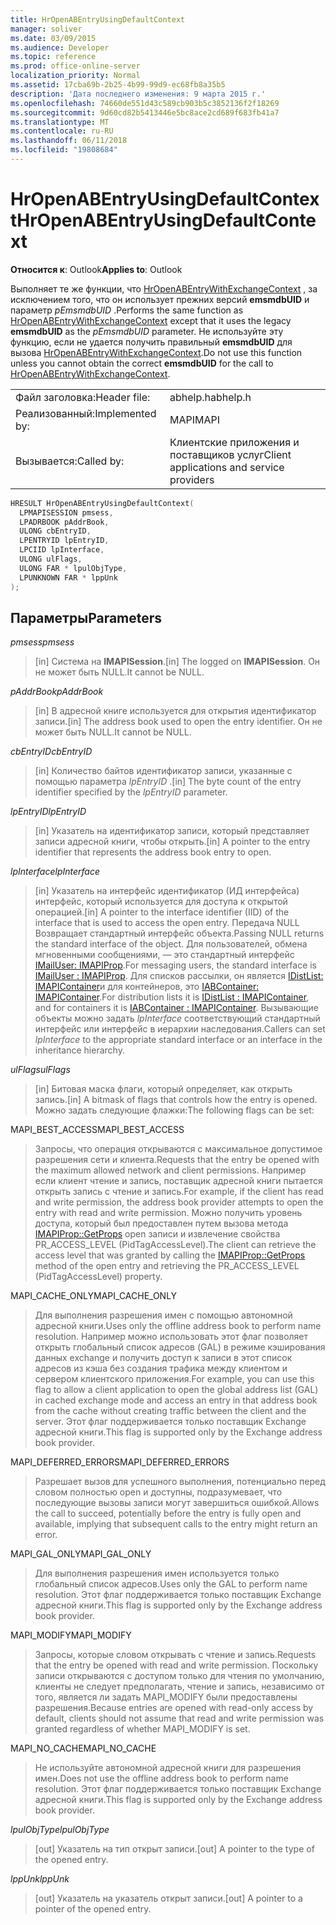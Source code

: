 ```yaml
---
title: HrOpenABEntryUsingDefaultContext
manager: soliver
ms.date: 03/09/2015
ms.audience: Developer
ms.topic: reference
ms.prod: office-online-server
localization_priority: Normal
ms.assetid: 17cba69b-2b25-4b99-99d9-ec68fb8a35b5
description: 'Дата последнего изменения: 9 марта 2015 г.'
ms.openlocfilehash: 74660de551d43c589cb903b5c3852136f2f18269
ms.sourcegitcommit: 9d60cd82b5413446e5bc8ace2cd689f683fb41a7
ms.translationtype: MT
ms.contentlocale: ru-RU
ms.lasthandoff: 06/11/2018
ms.locfileid: "19808684"
---
```

# <a name="hropenabentryusingdefaultcontext"></a><span data-ttu-id="e585f-103">HrOpenABEntryUsingDefaultContext</span><span class="sxs-lookup"><span data-stu-id="e585f-103">HrOpenABEntryUsingDefaultContext</span></span>

  
  
<span data-ttu-id="e585f-104">**Относится к**: Outlook</span><span class="sxs-lookup"><span data-stu-id="e585f-104">**Applies to**: Outlook</span></span> 
  
<span data-ttu-id="e585f-105">Выполняет те же функции, что [HrOpenABEntryWithExchangeContext](hropenabentrywithexchangecontext.md) , за исключением того, что он использует прежних версий **emsmdbUID** и параметр _pEmsmdbUID_ .</span><span class="sxs-lookup"><span data-stu-id="e585f-105">Performs the same function as [HrOpenABEntryWithExchangeContext](hropenabentrywithexchangecontext.md) except that it uses the legacy **emsmdbUID** as the  _pEmsmdbUID_ parameter.</span></span> <span data-ttu-id="e585f-106">Не используйте эту функцию, если не удается получить правильный **emsmdbUID** для вызова [HrOpenABEntryWithExchangeContext](hropenabentrywithexchangecontext.md).</span><span class="sxs-lookup"><span data-stu-id="e585f-106">Do not use this function unless you cannot obtain the correct **emsmdbUID** for the call to [HrOpenABEntryWithExchangeContext](hropenabentrywithexchangecontext.md).</span></span>
  
|||
|:-----|:-----|
|<span data-ttu-id="e585f-107">Файл заголовка:</span><span class="sxs-lookup"><span data-stu-id="e585f-107">Header file:</span></span>  <br/> |<span data-ttu-id="e585f-108">abhelp.h</span><span class="sxs-lookup"><span data-stu-id="e585f-108">abhelp.h</span></span>  <br/> |
|<span data-ttu-id="e585f-109">Реализованный:</span><span class="sxs-lookup"><span data-stu-id="e585f-109">Implemented by:</span></span>  <br/> |<span data-ttu-id="e585f-110">MAPI</span><span class="sxs-lookup"><span data-stu-id="e585f-110">MAPI</span></span>  <br/> |
|<span data-ttu-id="e585f-111">Вызывается:</span><span class="sxs-lookup"><span data-stu-id="e585f-111">Called by:</span></span>  <br/> |<span data-ttu-id="e585f-112">Клиентские приложения и поставщиков услуг</span><span class="sxs-lookup"><span data-stu-id="e585f-112">Client applications and service providers</span></span>  <br/> |
   
```cpp
HRESULT HrOpenABEntryUsingDefaultContext(
  LPMAPISESSION pmsess,
  LPADRBOOK pAddrBook,
  ULONG cbEntryID,
  LPENTRYID lpEntryID,
  LPCIID lpInterface,
  ULONG ulFlags,
  ULONG FAR * lpulObjType,
  LPUNKNOWN FAR * lppUnk
);
```

## <a name="parameters"></a><span data-ttu-id="e585f-113">Параметры</span><span class="sxs-lookup"><span data-stu-id="e585f-113">Parameters</span></span>

 <span data-ttu-id="e585f-114">_pmsess_</span><span class="sxs-lookup"><span data-stu-id="e585f-114">_pmsess_</span></span>
  
> <span data-ttu-id="e585f-115">[in] Система на **IMAPISession**.</span><span class="sxs-lookup"><span data-stu-id="e585f-115">[in] The logged on **IMAPISession**.</span></span> <span data-ttu-id="e585f-116">Он не может быть NULL.</span><span class="sxs-lookup"><span data-stu-id="e585f-116">It cannot be NULL.</span></span>
    
 <span data-ttu-id="e585f-117">_pAddrBook_</span><span class="sxs-lookup"><span data-stu-id="e585f-117">_pAddrBook_</span></span>
  
> <span data-ttu-id="e585f-118">[in] В адресной книге используется для открытия идентификатор записи.</span><span class="sxs-lookup"><span data-stu-id="e585f-118">[in] The address book used to open the entry identifier.</span></span> <span data-ttu-id="e585f-119">Он не может быть NULL.</span><span class="sxs-lookup"><span data-stu-id="e585f-119">It cannot be NULL.</span></span>
    
 <span data-ttu-id="e585f-120">_cbEntryID_</span><span class="sxs-lookup"><span data-stu-id="e585f-120">_cbEntryID_</span></span>
  
> <span data-ttu-id="e585f-121">[in] Количество байтов идентификатор записи, указанные с помощью параметра _lpEntryID_ .</span><span class="sxs-lookup"><span data-stu-id="e585f-121">[in] The byte count of the entry identifier specified by the  _lpEntryID_ parameter.</span></span> 
    
 <span data-ttu-id="e585f-122">_lpEntryID_</span><span class="sxs-lookup"><span data-stu-id="e585f-122">_lpEntryID_</span></span>
  
>  <span data-ttu-id="e585f-123">[in] Указатель на идентификатор записи, который представляет записи адресной книги, чтобы открыть.</span><span class="sxs-lookup"><span data-stu-id="e585f-123">[in] A pointer to the entry identifier that represents the address book entry to open.</span></span> 
    
 <span data-ttu-id="e585f-124">_lpInterface_</span><span class="sxs-lookup"><span data-stu-id="e585f-124">_lpInterface_</span></span>
  
> <span data-ttu-id="e585f-125">[in] Указатель на интерфейс идентификатор (ИД интерфейса) интерфейс, который используется для доступа к открытой операцией.</span><span class="sxs-lookup"><span data-stu-id="e585f-125">[in] A pointer to the interface identifier (IID) of the interface that is used to access the open entry.</span></span> <span data-ttu-id="e585f-126">Передача NULL Возвращает стандартный интерфейс объекта.</span><span class="sxs-lookup"><span data-stu-id="e585f-126">Passing NULL returns the standard interface of the object.</span></span> <span data-ttu-id="e585f-127">Для пользователей, обмена мгновенными сообщениями, — это стандартный интерфейс [IMailUser: IMAPIProp](imailuserimapiprop.md).</span><span class="sxs-lookup"><span data-stu-id="e585f-127">For messaging users, the standard interface is [IMailUser : IMAPIProp](imailuserimapiprop.md).</span></span> <span data-ttu-id="e585f-128">Для списков рассылки, он является [IDistList: IMAPIContainer](idistlistimapicontainer.md)и для контейнеров, это [IABContainer: IMAPIContainer](iabcontainerimapicontainer.md).</span><span class="sxs-lookup"><span data-stu-id="e585f-128">For distribution lists it is [IDistList : IMAPIContainer](idistlistimapicontainer.md), and for containers it is [IABContainer : IMAPIContainer](iabcontainerimapicontainer.md).</span></span> <span data-ttu-id="e585f-129">Вызывающие объекты можно задать _lpInterface_ соответствующий стандартный интерфейс или интерфейс в иерархии наследования.</span><span class="sxs-lookup"><span data-stu-id="e585f-129">Callers can set  _lpInterface_ to the appropriate standard interface or an interface in the inheritance hierarchy.</span></span> 
    
 <span data-ttu-id="e585f-130">_ulFlags_</span><span class="sxs-lookup"><span data-stu-id="e585f-130">_ulFlags_</span></span>
  
> <span data-ttu-id="e585f-131">[in] Битовая маска флаги, который определяет, как открыть запись.</span><span class="sxs-lookup"><span data-stu-id="e585f-131">[in] A bitmask of flags that controls how the entry is opened.</span></span> <span data-ttu-id="e585f-132">Можно задать следующие флажки:</span><span class="sxs-lookup"><span data-stu-id="e585f-132">The following flags can be set:</span></span>
    
<span data-ttu-id="e585f-133">MAPI_BEST_ACCESS</span><span class="sxs-lookup"><span data-stu-id="e585f-133">MAPI_BEST_ACCESS</span></span>
  
> <span data-ttu-id="e585f-134">Запросы, что операция открываются с максимальное допустимое разрешения сети и клиента.</span><span class="sxs-lookup"><span data-stu-id="e585f-134">Requests that the entry be opened with the maximum allowed network and client permissions.</span></span> <span data-ttu-id="e585f-135">Например если клиент чтение и запись, поставщик адресной книги пытается открыть запись с чтение и запись.</span><span class="sxs-lookup"><span data-stu-id="e585f-135">For example, if the client has read and write permission, the address book provider attempts to open the entry with read and write permission.</span></span> <span data-ttu-id="e585f-136">Можно получить уровень доступа, который был предоставлен путем вызова метода [IMAPIProp::GetProps](imapiprop-getprops.md) open записи и извлечение свойства PR_ACCESS_LEVEL (PidTagAccessLevel).</span><span class="sxs-lookup"><span data-stu-id="e585f-136">The client can retrieve the access level that was granted by calling the [IMAPIProp::GetProps](imapiprop-getprops.md) method of the open entry and retrieving the PR_ACCESS_LEVEL (PidTagAccessLevel) property.</span></span> 
    
<span data-ttu-id="e585f-137">MAPI_CACHE_ONLY</span><span class="sxs-lookup"><span data-stu-id="e585f-137">MAPI_CACHE_ONLY</span></span>
  
> <span data-ttu-id="e585f-138">Для выполнения разрешения имен с помощью автономной адресной книги.</span><span class="sxs-lookup"><span data-stu-id="e585f-138">Uses only the offline address book to perform name resolution.</span></span> <span data-ttu-id="e585f-139">Например можно использовать этот флаг позволяет открыть глобальный список адресов (GAL) в режиме кэширования данных exchange и получить доступ к записи в этот список адресов из кэша без создания трафика между клиентом и сервером клиентского приложения.</span><span class="sxs-lookup"><span data-stu-id="e585f-139">For example, you can use this flag to allow a client application to open the global address list (GAL) in cached exchange mode and access an entry in that address book from the cache without creating traffic between the client and the server.</span></span> <span data-ttu-id="e585f-140">Этот флаг поддерживается только поставщик Exchange адресной книги.</span><span class="sxs-lookup"><span data-stu-id="e585f-140">This flag is supported only by the Exchange address book provider.</span></span>
    
<span data-ttu-id="e585f-141">MAPI_DEFERRED_ERRORS</span><span class="sxs-lookup"><span data-stu-id="e585f-141">MAPI_DEFERRED_ERRORS</span></span>
  
> <span data-ttu-id="e585f-142">Разрешает вызов для успешного выполнения, потенциально перед словом полностью open и доступны, подразумевает, что последующие вызовы записи могут завершиться ошибкой.</span><span class="sxs-lookup"><span data-stu-id="e585f-142">Allows the call to succeed, potentially before the entry is fully open and available, implying that subsequent calls to the entry might return an error.</span></span>
    
<span data-ttu-id="e585f-143">MAPI_GAL_ONLY</span><span class="sxs-lookup"><span data-stu-id="e585f-143">MAPI_GAL_ONLY</span></span>
  
> <span data-ttu-id="e585f-144">Для выполнения разрешения имен используется только глобальный список адресов.</span><span class="sxs-lookup"><span data-stu-id="e585f-144">Uses only the GAL to perform name resolution.</span></span> <span data-ttu-id="e585f-145">Этот флаг поддерживается только поставщик Exchange адресной книги.</span><span class="sxs-lookup"><span data-stu-id="e585f-145">This flag is supported only by the Exchange address book provider.</span></span>
    
<span data-ttu-id="e585f-146">MAPI_MODIFY</span><span class="sxs-lookup"><span data-stu-id="e585f-146">MAPI_MODIFY</span></span>
  
> <span data-ttu-id="e585f-147">Запросы, которые словом открывать с чтение и запись.</span><span class="sxs-lookup"><span data-stu-id="e585f-147">Requests that the entry be opened with read and write permission.</span></span> <span data-ttu-id="e585f-148">Поскольку записи открываются с доступом только для чтения по умолчанию, клиенты не следует предполагать, чтение и запись, независимо от того, является ли задать MAPI_MODIFY были предоставлены разрешения.</span><span class="sxs-lookup"><span data-stu-id="e585f-148">Because entries are opened with read-only access by default, clients should not assume that read and write permission was granted regardless of whether MAPI_MODIFY is set.</span></span>
    
<span data-ttu-id="e585f-149">MAPI_NO_CACHE</span><span class="sxs-lookup"><span data-stu-id="e585f-149">MAPI_NO_CACHE</span></span>
  
> <span data-ttu-id="e585f-150">Не используйте автономной адресной книги для разрешения имен.</span><span class="sxs-lookup"><span data-stu-id="e585f-150">Does not use the offline address book to perform name resolution.</span></span> <span data-ttu-id="e585f-151">Этот флаг поддерживается только поставщик Exchange адресной книги.</span><span class="sxs-lookup"><span data-stu-id="e585f-151">This flag is supported only by the Exchange address book provider.</span></span>
    
 <span data-ttu-id="e585f-152">_lpulObjType_</span><span class="sxs-lookup"><span data-stu-id="e585f-152">_lpulObjType_</span></span>
  
> <span data-ttu-id="e585f-153">[out] Указатель на тип открыт записи.</span><span class="sxs-lookup"><span data-stu-id="e585f-153">[out] A pointer to the type of the opened entry.</span></span>
    
 <span data-ttu-id="e585f-154">_lppUnk_</span><span class="sxs-lookup"><span data-stu-id="e585f-154">_lppUnk_</span></span>
  
> <span data-ttu-id="e585f-155">[out] Указатель на указатель открыт записи.</span><span class="sxs-lookup"><span data-stu-id="e585f-155">[out] A pointer to a pointer of the opened entry.</span></span>
    

